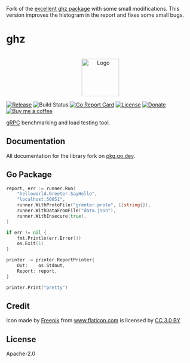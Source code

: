 Fork of the [excellent ghz package](https://github.com/chalk-ai/ghz/tree/master) with some small modifications. This version improves the histogram in the report and fixes some small bugs.

# ghz

<div align="center">
	<br>
	<img src="green_fwd2.svg" alt="Logo" width="100">
	<br>
</div>

[![Release](https://img.shields.io/github/release/bojand/ghz.svg?style=flat-square)](https://github.com/chalk-ai/ghz/releases/latest)
![Build Status](https://github.com/chalk-ai/ghz/workflows/build/badge.svg)
[![Go Report Card](https://goreportcard.com/badge/github.com/chalk-ai/ghz?style=flat-square)](https://goreportcard.com/report/github.com/chalk-ai/ghz)
[![License](https://img.shields.io/github/license/bojand/ghz.svg?style=flat-square)](https://raw.githubusercontent.com/bojand/ghz/master/LICENSE)
[![Donate](https://img.shields.io/badge/Donate-PayPal-green.svg?style=flat-square)](https://www.paypal.me/bojandj)
[![Buy me a coffee](https://img.shields.io/badge/buy%20me-a%20coffee-orange.svg?style=flat-square)](https://www.buymeacoffee.com/bojand)

[gRPC](http://grpc.io/) benchmarking and load testing tool.

## Documentation

All documentation for the library fork on [pkg.go.dev](https://pkg.go.dev/github.com/chalk-ai/ghz).


## Go Package

```go
report, err := runner.Run(
    "helloworld.Greeter.SayHello",
    "localhost:50051",
    runner.WithProtoFile("greeter.proto", []string{}),
    runner.WithDataFromFile("data.json"),
    runner.WithInsecure(true),
)

if err != nil {
    fmt.Println(err.Error())
    os.Exit(1)
}

printer := printer.ReportPrinter{
    Out:    os.Stdout,
    Report: report,
}

printer.Print("pretty")
```

## Credit

Icon made by <a href="http://www.freepik.com" title="Freepik">Freepik</a> from <a href="https://www.flaticon.com/" title="Flaticon">www.flaticon.com</a> is licensed by <a href="http://creativecommons.org/licenses/by/3.0/" title="Creative Commons BY 3.0" target="_blank">CC 3.0 BY</a>

## License

Apache-2.0

